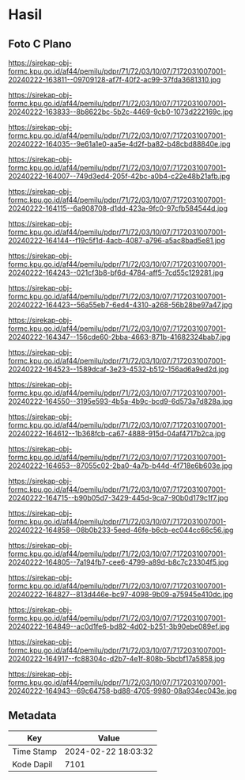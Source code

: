 # Hasil

## Foto C Plano

https://sirekap-obj-formc.kpu.go.id/af44/pemilu/pdpr/71/72/03/10/07/7172031007001-20240222-163811--09709128-af7f-40f2-ac99-37fda3681310.jpg

https://sirekap-obj-formc.kpu.go.id/af44/pemilu/pdpr/71/72/03/10/07/7172031007001-20240222-163833--8b8622bc-5b2c-4469-9cb0-1073d222169c.jpg

https://sirekap-obj-formc.kpu.go.id/af44/pemilu/pdpr/71/72/03/10/07/7172031007001-20240222-164035--9e61a1e0-aa5e-4d2f-ba82-b48cbd88840e.jpg

https://sirekap-obj-formc.kpu.go.id/af44/pemilu/pdpr/71/72/03/10/07/7172031007001-20240222-164007--749d3ed4-205f-42bc-a0b4-c22e48b21afb.jpg

https://sirekap-obj-formc.kpu.go.id/af44/pemilu/pdpr/71/72/03/10/07/7172031007001-20240222-164115--6a908708-d1dd-423a-9fc0-97cfb584544d.jpg

https://sirekap-obj-formc.kpu.go.id/af44/pemilu/pdpr/71/72/03/10/07/7172031007001-20240222-164144--f19c5f1d-4acb-4087-a796-a5ac8bad5e81.jpg

https://sirekap-obj-formc.kpu.go.id/af44/pemilu/pdpr/71/72/03/10/07/7172031007001-20240222-164243--021cf3b8-bf6d-4784-aff5-7cd55c129281.jpg

https://sirekap-obj-formc.kpu.go.id/af44/pemilu/pdpr/71/72/03/10/07/7172031007001-20240222-164423--56a55eb7-6ed4-4310-a268-56b28be97a47.jpg

https://sirekap-obj-formc.kpu.go.id/af44/pemilu/pdpr/71/72/03/10/07/7172031007001-20240222-164347--156cde60-2bba-4663-871b-41682324bab7.jpg

https://sirekap-obj-formc.kpu.go.id/af44/pemilu/pdpr/71/72/03/10/07/7172031007001-20240222-164523--1589dcaf-3e23-4532-b512-156ad6a9ed2d.jpg

https://sirekap-obj-formc.kpu.go.id/af44/pemilu/pdpr/71/72/03/10/07/7172031007001-20240222-164550--3195e593-4b5a-4b9c-bcd9-6d573a7d828a.jpg

https://sirekap-obj-formc.kpu.go.id/af44/pemilu/pdpr/71/72/03/10/07/7172031007001-20240222-164612--1b368fcb-ca67-4888-915d-04af4717b2ca.jpg

https://sirekap-obj-formc.kpu.go.id/af44/pemilu/pdpr/71/72/03/10/07/7172031007001-20240222-164653--87055c02-2ba0-4a7b-b44d-4f718e6b603e.jpg

https://sirekap-obj-formc.kpu.go.id/af44/pemilu/pdpr/71/72/03/10/07/7172031007001-20240222-164715--b90b05d7-3429-445d-9ca7-90b0d179c1f7.jpg

https://sirekap-obj-formc.kpu.go.id/af44/pemilu/pdpr/71/72/03/10/07/7172031007001-20240222-164858--08b0b233-5eed-46fe-b6cb-ec044cc66c56.jpg

https://sirekap-obj-formc.kpu.go.id/af44/pemilu/pdpr/71/72/03/10/07/7172031007001-20240222-164805--7a194fb7-cee6-4799-a89d-b8c7c23304f5.jpg

https://sirekap-obj-formc.kpu.go.id/af44/pemilu/pdpr/71/72/03/10/07/7172031007001-20240222-164827--813d446e-bc97-4098-9b09-a75945e410dc.jpg

https://sirekap-obj-formc.kpu.go.id/af44/pemilu/pdpr/71/72/03/10/07/7172031007001-20240222-164849--ac0d1fe6-bd82-4d02-b251-3b90ebe089ef.jpg

https://sirekap-obj-formc.kpu.go.id/af44/pemilu/pdpr/71/72/03/10/07/7172031007001-20240222-164917--fc88304c-d2b7-4e1f-808b-5bcbf17a5858.jpg

https://sirekap-obj-formc.kpu.go.id/af44/pemilu/pdpr/71/72/03/10/07/7172031007001-20240222-164943--69c64758-bd88-4705-9980-08a934ec043e.jpg


## Metadata

| Key        | Value               |
| ---------- | ------------------- |
| Time Stamp | 2024-02-22 18:03:32 |
| Kode Dapil | 7101                |



